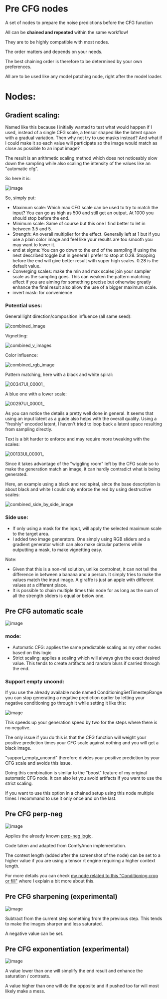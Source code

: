 
# Pre CFG nodes

A set of nodes to prepare the noise predictions before the CFG function

All can be **chained and repeated** within the same workflow!

They are to be highly compatible with most nodes.

The order matters and depends on your needs.

The best chaining order is therefore to be determined by your own preferences.

All are to be used like any model patching node, right after the model loader.

# Nodes:

## Gradient scaling:

Named like this because I initially wanted to test what would happen if I used, instead of a single CFG scale, a tensor shaped like the latent space with a gradual variation. Then why not try to use masks instead? And what if I could make it so each value will participate so the image would match as close as possible to an input image?

The result is an arithmetic scaling method which does not noticeably slow down the sampling while also scaling the intensity of the values like an "automatic cfg".

So here it is:

![image](https://github.com/user-attachments/assets/86e52c18-d85b-47cc-aee7-cf8750e50bb2)

So, simply put:

- Maximum scale: Which max CFG scale can be used to try to match the input? You can go as high as 500 and still get an output. At 1000 you should stop before the end.
- Minimum scale: Same of course but this one I find better to let in between 3.5 and 5.
- Strength: An overall multiplier for the effect. Generally left at 1 but if you use a plain color image and feel like your results are too smooth you may want to lower it.
- end at sigma: You can go down to the end of the sampling if using the next described toggle but in general I prefer to stop at 0.28. Stopping before the end will give better result with super high scales. 0.28 is the default value.
- Converging scales: make the min and max scales join your sampler scale as the sampling goes. This can weaken the pattern matching effect if you are aiming for something precise but otherwise greatly enhance the final result also allow the use of a bigger maximum scale.
- invert mask: for convenience

### Potential uses:

General light direction/composition influence (all same seed):

![combined_image](https://github.com/user-attachments/assets/647589b4-cea2-41c9-804f-fc59b7ba1b71)

Vignetting:

![combined_v_images](https://github.com/user-attachments/assets/fd492fad-634f-43ce-9d48-918bc56103a9)

Color influence:

![combined_rgb_image](https://github.com/user-attachments/assets/0e71e294-0d5f-4ab8-89ca-1012bc2528df)

Pattern matching, here with a black and white spiral:

![00347UI_00001_](https://github.com/user-attachments/assets/3b030e29-ba5b-4841-bbe7-eb5ae59d652c)

A blue one with a lower scale:

![00297UI_00001_](https://github.com/user-attachments/assets/bc271aa5-93d3-4438-8600-20ae05d47df3)

As you can notice the details a pretty well done in general. It seems that using an input latent as a guide also helps with the overall quality. Using a "freshly" encoded latent, I haven't tried to loop back a latent space resulting from sampling directly.

Text is a bit harder to enforce and may require more tweaking with the scales:

![00133UI_00001_](https://github.com/user-attachments/assets/9c8f1ae3-0411-401f-a6e8-3b4451479576)


Since it takes advantage of the "wiggling room" left by the CFG scale so to make the generation match an image, it can hardly contradict what is being generated.

Here, an example using a black and red spiral, since the base description is about black and white I could only enforce the red by using destructive scales:

![combined_side_by_side_image](https://github.com/user-attachments/assets/f0a85a4b-4ad3-4d20-8248-6d1e81bdddc9)

### Side use:

- If only using a mask for the input, will apply the selected maximum scale to the target area.
- I added two image generators. One simply using RGB sliders and a gradient generator which can also make circular patterns while outputting a mask, to make vignetting easy.

Note:

- Given that this is a non-ml solution, unlike controlnet, it can not tell the difference in between a banana and a person. It simply tries to make the values match the input image. A giraffe is just an apple with different values at a different place.
- It is possible to chain multiple times this node for as long as the sum of all the strength sliders is equal or below one.

## Pre CFG automatic scale

![image](https://github.com/Extraltodeus/pre_cfg_comfy_nodes_for_ComfyUI/assets/15731540/0437bf5e-1864-41ce-b929-654612b648a6)

### mode:
- Automatic CFG:  applies the same predictable scaling as my other nodes based on this logic
- Strict scaling: applies a scaling which will always give the exact desired value. This tends to create artifacts and random blurs if carried through the end.

### Support empty uncond:

If you use the already available node named ConditioningSetTimestepRange you can stop generating a negative prediction earlier by letting your negative conditioning go through it while setting it like this:

![image](https://github.com/Extraltodeus/pre_cfg_comfy_nodes_for_ComfyUI/assets/15731540/4bb39087-d02a-4dd9-821d-dc1f43870eb0)

This speeds up your generation speed by two for the steps where there is no negative.

The only issue if you do this is that the CFG function will weight your positive prediction times your CFG scale against nothing and you will get a black image.

"support_empty_uncond" therefore divides your positive prediction by your CFG scale and avoids this issue.

Doing this combination is similar to the "boost" feature of my original automatic CFG node. It can also let you avoid artifacts if you want to use the strict scaling.

If you want to use this option in a chained setup using this node multiple times I recommand to use it only once and on the last.

## Pre CFG perp-neg

![image](https://github.com/Extraltodeus/pre_cfg_comfy_nodes_for_ComfyUI/assets/15731540/606b2ff3-fb81-4964-8e6d-cee97011a623)

Applies the already known [perp-neg logic](https://perp-neg.github.io/).

Code taken and adapted from ComfyAnon implementation.

The context length (added after the screenshot of the node) can be set to a higher value if you are using a tensor rt engine requiring a higher context length.

For more details you can check [my node related to this "Conditioning crop or fill"](https://github.com/Extraltodeus/Uncond-Zero-for-ComfyUI?tab=readme-ov-file#conditioning-crop-or-fill) where I explain a bit more about this.

## Pre CFG sharpening (experimental)

![image](https://github.com/Extraltodeus/pre_cfg_comfy_nodes_for_ComfyUI/assets/15731540/ffca8fae-34b0-44fa-bcd5-dc2ed2c625ca)

Subtract from the current step something from the previous step. This tends to make the images sharper and less saturated.

A negative value can be set.

## Pre CFG exponentiation (experimental)

![image](https://github.com/Extraltodeus/pre_cfg_comfy_nodes_for_ComfyUI/assets/15731540/34367216-eccf-411e-8fab-c63ff0f24331)

A value lower than one will simplify the end result and enhance the saturation / contrasts.

A value higher than one will do the opposite and if pushed too far will most likely make a mess.

